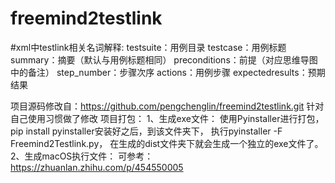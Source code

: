 # freemind2testlink

#xml中testlink相关名词解释:
testsuite：用例目录
testcase：用例标题
summary：摘要（默认与用例标题相同）
preconditions：前提（对应思维导图中的备注）
step_number：步骤次序
actions：用例步骤
expectedresults：预期结果


项目源码修改自：https://github.com/pengchenglin/freemind2testlink.git
针对自己使用习惯做了修改
项目打包：
1、生成exe文件：
使用Pyinstaller进行打包，pip install pyinstaller安装好之后，到该文件夹下，
执行pyinstaller -F Freemind2Testlink.py，
在生成的dist文件夹下就会生成一个独立的exe文件了。
2、生成macOS执行文件：
可参考：https://zhuanlan.zhihu.com/p/454550005
